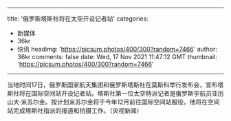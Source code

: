 
---
title: '俄罗斯塔斯社将在太空开设记者站'
categories: 
 - 新媒体
 - 36kr
 - 快讯
headimg: 'https://picsum.photos/400/300?random=7466'
author: 36kr
comments: false
date: Wed, 17 Nov 2021 11:47:12 GMT
thumbnail: 'https://picsum.photos/400/300?random=7466'
---

<div>   
当地时间17日，俄罗斯国家航天集团和俄罗斯塔斯社在莫斯科举行发布会，宣布塔斯社将在国际空间站开设记者站。塔斯社第一位太空特派记者是俄罗斯宇航员亚历山大·米苏尔金。按计划米苏尔金将于今年12月前往国际空间站服役。他将在空间站完成塔斯社指派的报道和拍摄工作。（央视新闻）  
</div>
            